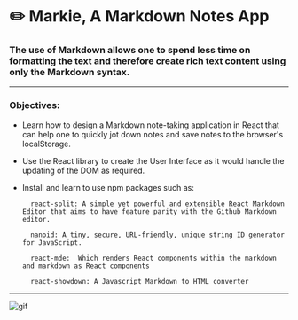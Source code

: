 # ✏️ Markie, A Markdown Notes App

### The use of Markdown allows one to spend less time on formatting the text and therefore create rich text content using only the Markdown syntax.

---

<h3><b>Objectives:</b></h3>

- Learn how to design a Markdown note-taking application in React that can help one to quickly jot down notes and save notes to the browser's localStorage.

- Use the React library to create the User Interface as it would handle the updating of the DOM as required.

- Install and learn to use npm packages such as:

        react-split: A simple yet powerful and extensible React Markdown Editor that aims to have feature parity with the Github Markdown editor.

        nanoid: A tiny, secure, URL-friendly, unique string ID generator for JavaScript.

        react-mde:  Which renders React components within the markdown and markdown as React components

        react-showdown: A Javascript Markdown to HTML converter

---

![gif](notes.gif)

